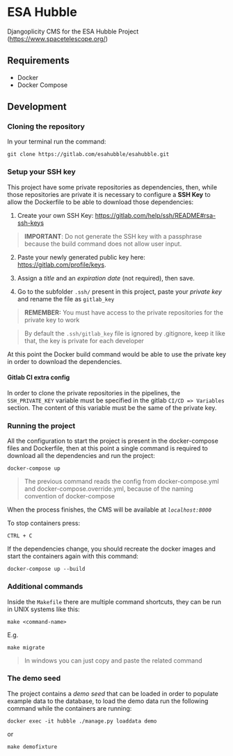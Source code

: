 # ESA Hubble

Djangoplicity CMS for the ESA Hubble Project (https://www.spacetelescope.org/)

## Requirements

- Docker
- Docker Compose

## Development

### Cloning the repository

In your terminal run the command:

```` 
git clone https://gitlab.com/esahubble/esahubble.git
````

### Setup your SSH key

This project have some private repositories as dependencies, then, while those repositories are private
it is necessary to configure a **SSH Key** to allow the Dockerfile to be able to download those dependencies:

1. Create your own SSH Key: https://gitlab.com/help/ssh/README#rsa-ssh-keys
> **IMPORTANT**: Do not generate the SSH key with a passphrase because the build command does not allow user input.
2. Paste your newly generated public key here: https://gitlab.com/profile/keys.

3. Assign a _title_ and an _expiration date_ (not required), then save.
4. Go to the subfolder `.ssh/` present in this project, paste your _private key_ and rename the file as `gitlab_key`

> **REMEMBER:** You must have access to the private repositories for the private key to work

> By default the `.ssh/gitlab_key` file is ignored by .gitignore, keep it like that, the key is private for each developer

At this point the Docker build command would be able to use the private key in order to download the dependencies.

#### Gitlab CI extra config
In order to clone the private repositories in the pipelines, the `SSH_PRIVATE_KEY` variable must be specified in the 
gitlab `CI/CD => Variables` section. The content of this variable must be the same of the private key.

### Running the project

All the configuration to start the project is present in the docker-compose files and Dockerfile,
then at this point a single command is required to download all the dependencies and run the project:

```` 
docker-compose up
````

> The previous command reads the config from docker-compose.yml and docker-compose.override.yml, because of the naming convention of docker-compose

When the process finishes, the CMS will be available at *`localhost:8000`*

To stop containers press:

```
CTRL + C
```

If the dependencies change, you should recreate the docker images and start the containers again with this command:

```` 
docker-compose up --build
````

### Additional commands

Inside the `Makefile` there are multiple command shortcuts, they can be run in UNIX systems like this:

```
make <command-name>
```

E.g.

```
make migrate
```

> In windows you can just copy and paste the related command

### The demo seed

The project contains a _demo seed_ that can be loaded in order to populate example data to the database, to load the demo data run the following command while the containers are running:

```
docker exec -it hubble ./manage.py loaddata demo
```

or

```
make demofixture
```

